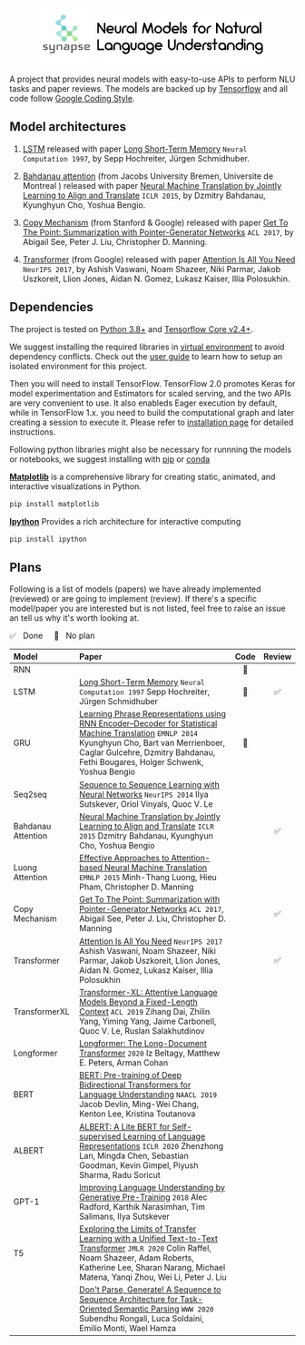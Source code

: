<p align="center">
    <br>
    <img src="https://github.com/yli169/synapse/blob/main/synapse.png" width="100"/> 
    <img src="https://github.com/yli169/synapse/blob/main/nmnlu.png" width="300"/>
    <br>
<p>

A project that provides neural models with easy-to-use APIs to perform NLU tasks and paper reviews. The models are backed up by [Tensorflow](https://www.tensorflow.org) and all code follow [Google Coding Style](https://google.github.io/styleguide/pyguide.html).

## Model architectures

1. [LSTM](https://github.com/yli169/synapse/blob/main/notebooks/lstm.ipynb) released with paper [Long Short-Term Memory](https://www.bioinf.jku.at/publications/older/2604.pdf) `Neural Computation 1997`, by Sepp Hochreiter, Jürgen Schmidhuber.

2. [Bahdanau attention](https://github.com/yli169/synapse/blob/main/notebooks/bahdanau_attention.ipynb) (from Jacobs University Bremen, Universite de Montreal ) released with paper [Neural Machine Translation by Jointly Learning to Align and Translate](https://arxiv.org/pdf/1409.0473.pdf) `ICLR 2015`, by Dzmitry Bahdanau, Kyunghyun Cho, Yoshua Bengio.

3. [Copy Mechanism](https://github.com/yli169/synapse/blob/main/notebooks/pointer_generator.ipynb) (from Stanford & Google) released with paper [Get To The Point: Summarization with Pointer-Generator Networks](https://arxiv.org/pdf/1704.04368.pdf) `ACL 2017`, by Abigail See, Peter J. Liu, Christopher D. Manning.

4. [Transformer](https://github.com/yli169/synapse/blob/main/notebooks/transformer.ipynb) (from Google) released with paper [Attention Is All You Need](https://arxiv.org/pdf/1706.03762.pdf) `NeurIPS 2017`, by Ashish Vaswani, Noam Shazeer, Niki Parmar, Jakob Uszkoreit, Llion Jones, Aidan N. Gomez, Lukasz Kaiser, Illia Polosukhin.

## Dependencies

The project is tested on [Python 3.8+](https://www.python.org/downloads/release/python-382/) and [Tensorflow Core v2.4+](https://www.tensorflow.org/api_docs).

We suggest installing the required libraries in [virtual environment](https://docs.python.org/3/library/venv.html) to avoid dependency conflicts. Check out the [user guide](https://packaging.python.org/guides/installing-using-pip-and-virtual-environments/) to learn how to setup an isolated environment for this project.

Then you will need to install TensorFlow. TensorFlow 2.0 promotes Keras for model experimentation and Estimators for scaled serving, and the two APIs are very convenient to use. It also enableds Eager execution by default, while in TensorFlow 1.x. you need to build the computational graph and later creating a session to execute it. Please refer to [installation page](https://www.tensorflow.org/install/pip#tensorflow-2.0-rc-is-available) for detailed instructions.

Following python libraries might also be necessary for runnning the models or notebooks, we suggest installing with [pip](https://pip.pypa.io/en/stable/) or [conda](https://docs.conda.io/en/latest/)

**[Matplotlib](https://matplotlib.org/)** is a comprehensive library for creating static, animated, and interactive visualizations in Python.
```bash
pip install matplotlib
```

**[Ipython](https://ipython.org/)** Provides a rich architecture for interactive computing
```bash
pip install ipython
```

## Plans

Following is a list of models (papers) we have already implemented (reviewed) or are going to implement (review). If there's a specific model/paper you are interested but is not listed, feel free to raise an issue an tell us why it's worth looking at.

:white_check_mark: &nbsp; Done &nbsp;&nbsp;&nbsp; :black_square_button: &nbsp; No plan

Model | Paper | Code | Review
:------------ | :-------------| :-------------:| :-------------:
RNN | | :black_square_button: |  
LSTM | [Long Short-Term Memory](https://www.bioinf.jku.at/publications/older/2604.pdf) `Neural Computation 1997`  Sepp Hochreiter, Jürgen Schmidhuber |  :black_square_button: | :white_check_mark:
GRU | [Learning Phrase Representations using RNN Encoder–Decoder for Statistical Machine Translation](https://arxiv.org/pdf/1406.1078.pdf) `EMNLP 2014` Kyunghyun Cho, Bart van Merrienboer, Caglar Gulcehre, Dzmitry Bahdanau, Fethi Bougares, Holger Schwenk, Yoshua Bengio | :black_square_button: | 
Seq2seq | [Sequence to Sequence Learning with Neural Networks](https://papers.nips.cc/paper/2014/file/a14ac55a4f27472c5d894ec1c3c743d2-Paper.pdf) `NeurIPS 2014` Ilya Sutskever, Oriol Vinyals, Quoc V. Le | |   
Bahdanau Attention | [Neural Machine Translation by Jointly Learning to Align and Translate](https://arxiv.org/pdf/1409.0473.pdf) `ICLR 2015` Dzmitry Bahdanau, Kyunghyun Cho, Yoshua Bengio |  |:white_check_mark: 
Luong Attention | [Effective Approaches to Attention-based Neural Machine Translation](https://arxiv.org/pdf/1508.04025.pdf) `EMNLP 2015` Minh-Thang Luong, Hieu Pham, Christopher D. Manning |  | 
Copy Mechanism | [Get To The Point: Summarization with Pointer-Generator Networks](https://arxiv.org/pdf/1704.04368.pdf) `ACL 2017`, Abigail See, Peter J. Liu, Christopher D. Manning |  | :white_check_mark: 
Transformer | [Attention Is All You Need](https://arxiv.org/pdf/1706.03762.pdf) `NeurIPS 2017` Ashish Vaswani, Noam Shazeer, Niki Parmar, Jakob Uszkoreit, Llion Jones, Aidan N. Gomez, Lukasz Kaiser, Illia Polosukhin |  | :white_check_mark: 
TransformerXL | [Transformer-XL: Attentive Language Models Beyond a Fixed-Length Context](https://arxiv.org/pdf/1901.02860.pdf) `ACL 2019` Zihang Dai, Zhilin Yang, Yiming Yang, Jaime Carbonell, Quoc V. Le, Ruslan Salakhutdinov |  | 
Longformer | [Longformer: The Long-Document Transformer](https://arxiv.org/pdf/2004.05150.pdf) `2020` Iz Beltagy, Matthew E. Peters, Arman Cohan |  | 
BERT | [BERT: Pre-training of Deep Bidirectional Transformers for Language Understanding](https://arxiv.org/pdf/1706.03762.pdf) `NAACL 2019` Jacob Devlin, Ming-Wei Chang, Kenton Lee, Kristina Toutanova |  | 
ALBERT | [ALBERT: A Lite BERT for Self-supervised Learning of Language Representations](https://arxiv.org/pdf/1909.11942.pdf) `ICLR 2020` Zhenzhong Lan, Mingda Chen, Sebastian Goodman, Kevin Gimpel, Piyush Sharma, Radu Soricut |  | 
GPT-1 | [Improving Language Understanding by Generative Pre-Training](https://openai.com/blog/language-unsupervised/) `2018` Alec Radford, Karthik Narasimhan, Tim Salimans, Ilya Sutskever |  | 
T5 | [Exploring the Limits of Transfer Learning with a Unified Text-to-Text Transformer](https://arxiv.org/pdf/1910.10683.pdf) `JMLR 2020` Colin Raffel, Noam Shazeer, Adam Roberts, Katherine Lee, Sharan Narang, Michael Matena, Yanqi Zhou, Wei Li, Peter J. Liu |  | 
 | | [Don't Parse, Generate! A Sequence to Sequence Architecture for Task-Oriented Semantic Parsing](https://arxiv.org/pdf/2001.11458.pdf) `WWW 2020` Subendhu Rongali, Luca Soldaini, Emilio Monti, Wael Hamza |  | 
